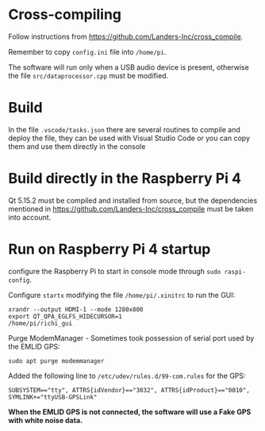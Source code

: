 # Cross-compiling
Follow instructions from https://github.com/Landers-Inc/cross_compile.

Remember to copy `config.ini` file into `/home/pi`.

The software will run only when a USB audio device is present, otherwise the file `src/dataprocessor.cpp` must be modified.

# Build
In the file `.vscode/tasks.json` there are several routines to compile and deploy the file, they can be used with Visual Studio Code or you can copy them and use them directly in the console

# Build directly in the Raspberry Pi 4
Qt 5.15.2 must be compiled and installed from source, but the dependencies mentioned in https://github.com/Landers-Inc/cross_compile must be taken into account.

# Run on Raspberry Pi 4 startup
configure the Raspberry Pi to start in console mode through `sudo raspi-config`.

Configure `startx` modifying the file `/home/pi/.xinitrc` to run the GUI:
```
xrandr --output HDMI-1 --mode 1280x800
export QT_QPA_EGLFS_HIDECURSOR=1
/home/pi/richi_gui
```

Purge ModemManager - Sometimes took possession of serial port used by the EMLID GPS:
```
sudo apt purge modemmanager
```

Added the following line to `/etc/udev/rules.d/99-com.rules` for the GPS:
```
SUBSYSTEM=="tty", ATTRS{idVendor}=="3032", ATTRS{idProduct}=="0010", SYMLINK+="ttyUSB-GPSLink"
```

**When the EMLID GPS is not connected, the software will use a Fake GPS with white noise data.**